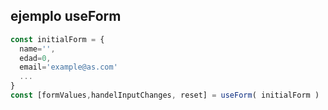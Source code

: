## ejemplo useForm

```javascript
const initialForm = {
  name='',
  edad=0,
  email='example@as.com'
  ...
}
const [formValues,handelInputChanges, reset] = useForm( initialForm )


```